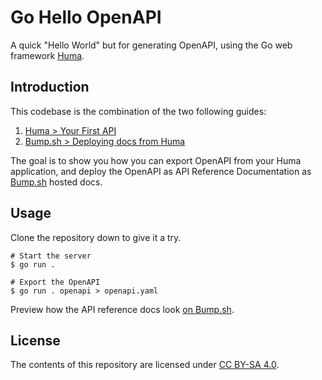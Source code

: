 # Go Hello OpenAPI

A quick "Hello World" but for generating OpenAPI, using the Go web framework [Huma](https://huma.rocks/). 

## Introduction

This codebase is the combination of the two following guides:

1. [Huma > Your First API](https://huma.rocks/tutorial/your-first-api/)
2. [Bump.sh > Deploying docs from Huma](https://docs.bump.sh/guides/bump-sh-tutorials/huma/)

The goal is to show you how you can export OpenAPI from your Huma application, and deploy the OpenAPI as API Reference Documentation as [Bump.sh](https://bump.sh) hosted docs. 

## Usage

Clone the repository down to give it a try.

```
# Start the server
$ go run .

# Export the OpenAPI
$ go run . openapi > openapi.yaml
```

Preview how the API reference docs look [on Bump.sh](https://bump.sh/bump-examples/hub/code-samples/doc/go-hello-openapi).

## License

The contents of this repository are licensed under [CC BY-SA
  4.0](./LICENSE_CC-BY-SA-4.0).
